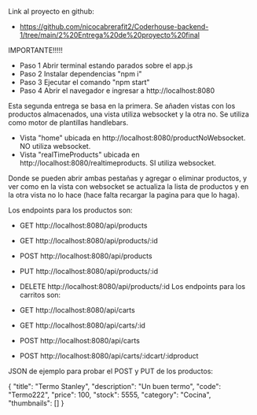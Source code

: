 Link al proyecto en github:

- https://github.com/nicocabrerafit2/Coderhouse-backend-1/tree/main/2%20Entrega%20de%20proyecto%20final

IMPORTANTE!!!!!

- Paso 1 Abrir terminal estando parados sobre el app.js
- Paso 2 Instalar dependencias "npm i"
- Paso 3 Ejecutar el comando "npm start"
- Paso 4 Abrir el navegador e ingresar a http://localhost:8080

Esta segunda entrega se basa en la primera.
Se añaden vistas con los productos almacenados, una vista utiliza websocket y la otra no.
Se utiliza como motor de plantillas handlebars.

- Vista "home" ubicada en http://localhost:8080/productNoWebsocket. NO utiliza websocket.
- Vista "realTimeProducts" ubicada en http://localhost:8080/realtimeproducts. SI utiliza websocket.

Donde se pueden abrir ambas pestañas y agregar o eliminar productos, y ver como en la vista con websocket se actualiza la lista de productos y en la otra vista no lo hace (hace falta recargar la pagina para que lo haga).

Los endpoints para los productos son:

- GET http://localhost:8080/api/products
- GET http://localhost:8080/api/products/:id
- POST http://localhost:8080/api/products
- PUT http://localhost:8080/api/products/:id
- DELETE http://localhost:8080/api/products/:id
Los endpoints para los carritos son:

- GET http://localhost:8080/api/carts
- GET http://localhost:8080/api/carts/:id
- POST http://localhost:8080/api/carts
- POST http://localhost:8080/api/carts/:idcart/:idproduct

JSON de ejemplo para probar el POST y PUT de los productos:

{
"title": "Termo Stanley",
"description": "Un buen termo",
"code": "Termo222",
"price": 100,
"stock": 5555,
"category": "Cocina",
"thumbnails": []
}